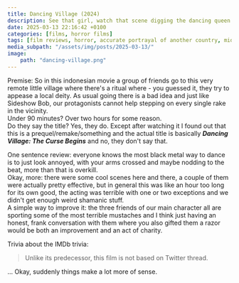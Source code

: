 ```yaml
---
title: Dancing Village (2024)
description: See that girl, watch that scene digging the dancing queen
date: 2025-03-13 22:16:42 +0100
categories: [films, horror films]
tags: [film reviews, horror, accurate portrayal of another country, middleofnowherecore, just shaman stuff, altered states, folk horror, secret musical, long hair is scary, wrong place wrong face, they say the title]
media_subpath: "/assets/img/posts/2025-03-13/"
image:
    path: "dancing-village.png"
---
```

<span class="reviewsection">Premise:</span> So in this indonesian movie a group of friends go to this very remote little village where there's a ritual where - you guessed it, they try to appease a local deity. As usual going there is a bad idea and just like Sideshow Bob, our protagonists cannot help stepping on every single rake in the vicinity.<br/>
<span class="reviewsection">Under 90 minutes?</span> Over two hours for some reason.<br/>
<span class="reviewsection">Do they say the title?</span> Yes, they do. Except after watching it I found out that this is a prequel/remake/something and the actual title is basically ***Dancing Village: The Curse Begins*** and no, they don't say that.

<span class="reviewsection">One sentence review:</span> everyone knows the most black metal way to dance is to just look annoyed, with your arms crossed and maybe nodding to the beat, more than that is overkill.<br/>
<span class="reviewsection">Okay, more:</span> there were some cool scenes here and there, a couple of them were actually pretty effective, but in general this was like an hour too long for its own good, the acting was terrible with one or two exceptions and we didn't get enough weird shamanic stuff.<br/>
<span class="reviewsection">A simple way to improve it:</span> the three friends of our main character all are sporting some of the most terrible mustaches and I think just having an honest, frank conversation with them where you also gifted them a razor would be both an improvement and an act of charity.

<span class="reviewsection">Trivia about the IMDb trivia:</span>
> Unlike its predecessor, this film is not based on Twitter thread.

... Okay, suddenly things make a lot more of sense.